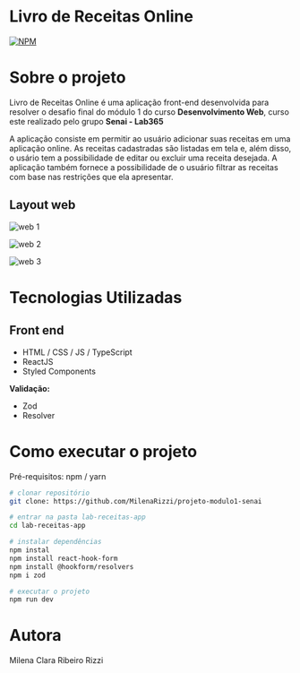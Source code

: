 # Livro de Receitas Online

[![NPM](https://img.shields.io/npm/l/react)](https://github.com/MilenaRizzi/projeto-modulo1-senai/blob/main/LICENSE) 

# Sobre o projeto

Livro de Receitas Online é uma aplicação front-end desenvolvida para resolver o desafio final do módulo 1 do curso **Desenvolvimento Web**, curso este realizado pelo grupo **Senai - Lab365**

A aplicação consiste em permitir ao usuário adicionar suas receitas em uma aplicação online. As receitas cadastradas são listadas em tela e, além disso, o usário tem a possibilidade de editar ou excluir uma receita desejada. A aplicação também fornece a possibilidade de o usuário filtrar as receitas com base nas restrições que ela apresentar.  

## Layout web
![web 1](https://github.com/MilenaRizzi/projeto-modulo1-senai/assets/116590085/3a31debe-365a-4cfd-aef6-5414d8b42512)

![web 2](https://github.com/MilenaRizzi/projeto-modulo1-senai/assets/116590085/eb82c62b-2b44-448b-a0be-f938715acf7d)

![web 3](https://github.com/MilenaRizzi/projeto-modulo1-senai/assets/116590085/963e889d-56d8-4192-92ea-827c2f1f4b5a)


# Tecnologias Utilizadas
## Front end
- HTML / CSS / JS / TypeScript
- ReactJS
- Styled Components

**Validação:**
- Zod
- Resolver
  
# Como executar o projeto
Pré-requisitos: npm / yarn

```bash
# clonar repositório
git clone: https://github.com/MilenaRizzi/projeto-modulo1-senai

# entrar na pasta lab-receitas-app
cd lab-receitas-app

# instalar dependências
npm instal
npm install react-hook-form
npm install @hookform/resolvers
npm i zod

# executar o projeto
npm run dev
```

# Autora
Milena Clara Ribeiro Rizzi
